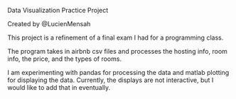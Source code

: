Data Visualization Practice Project

Created by @LucienMensah

This project is a refinement of a final exam I had for a programming class.

The program takes in airbnb csv files and processes the hosting info, room info,
the price, and the types of rooms.

I am experimenting with pandas for processing the data and matlab plotting
for displaying the data. Currently, the displays are not interactive, but I
would like to add that in eventually.
